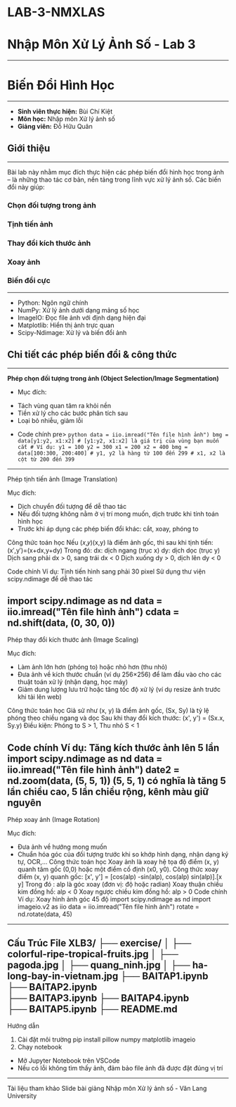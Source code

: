 # LAB-3-NMXLAS
# **Nhập Môn Xử Lý Ảnh Số - Lab 3**
----------------------------------------------------------------------------------------------------------------
# **Biến Đổi Hình Học**
----------------------------------------------------------------------------------------------------------------
- **Sinh viên thực hiện:** Bùi Chí Kiệt
- **Môn học:** Nhập môn Xử lý ảnh số
- **Giảng viên:** Đỗ Hữu Quân

## Giới thiệu
----------------------------------------------------------------------------------------------------------------
Bài lab này nhằm mục đích thực hiện các phép biến đổi hình học trong ảnh – là những thao tác cơ bản, nền tảng trong lĩnh vực xử lý ảnh số. Các biến đổi này giúp:

### **Chọn đối tượng trong ảnh**
### **Tịnh tiến ảnh**
### **Thay đổi kích thước ảnh**
### **Xoay ảnh**
### **Biến đổi cực**
----------------------------------------------------------------------------------------------------------------
- Python: Ngôn ngữ chính
- NumPy: Xử lý ảnh dưới dạng mảng số học
- ImageIO: Đọc file ảnh với định dạng hiện đại
- Matplotlib: Hiển thị ảnh trực quan
- Scipy-Ndimage: Xử lý và biến đổi ảnh

## **Chi tiết các phép biến đổi & công thức**
----------------------------------------------------------------------------------------------------------------
**Phép chọn đối tượng trong ảnh (Object Selection/Image Segmentation)**

* Mục đích:
- Tách vùng quan tâm ra khỏi nền
- Tiền xử lý cho các bước phân tích sau
- Loại bỏ nhiễu, giảm lỗi

* Code chính
pre> ```python data = iio.imread("Tên file hình ảnh") bmg = data[y1:y2, x1:x2] # [y1:y2, x1:x2] là giá trị của vùng bạn muốn cắt # Ví dụ: y1 = 100 y2 = 300 x1 = 200 x2 = 400 bmg = data[100:300, 200:400] # y1, y2 là hàng từ 100 đến 299 # x1, x2 là cột từ 200 đến 399 ``` </pre>
----------------------------------------------------------------------------------------------------------------
Phép tịnh tiến ảnh (Image Translation)

Mục đích:
- Dịch chuyển đối tượng để dễ thao tác
- Nếu đối tượng không nằm ở vị trí mong muốn, dịch trước khi tính toán hình học
- Trước khi áp dụng các phép biến đổi khác: cắt, xoay, phóng to

Công thức toán học
Nếu (𝑥,𝑦)(x,y) là điểm ảnh gốc, thì sau khi tịnh tiến:
                    (x′,y′)=(x+dx,y+dy)
Trong đó:
dx: dịch ngang (trục x)
dy: dịch dọc (trục y)
Dịch sang phải dx > 0, sang trái dx < 0
Dịch xuống dy > 0, dịch lên dy < 0

Code chính
Ví dụ: Tịnh tiến hình sang phải 30 pixel
Sử dụng thư viện scipy.ndimage để dễ thao tác

import scipy.ndimage as nd
data = iio.imread("Tên file hình ảnh")
cdata = nd.shift(data, (0, 30, 0))
----------------------------------------------------------------------------------------------------------------
Phép thay đổi kích thước ảnh (Image Scaling)

Mục đích:
- Làm ảnh lớn hơn (phóng to) hoặc nhỏ hơn (thu nhỏ)
- Đưa ảnh về kích thước chuẩn (ví dụ 256×256) để làm đầu vào cho các thuật toán xử lý (nhận dạng, học máy)
- Giảm dung lượng lưu trữ hoặc tăng tốc độ xử lý (ví dụ resize ảnh trước khi tải lên web)

Công thức toán học
Giả sử như (x, y) là điểm ảnh gốc, (Sx, Sy) là tỷ lệ phóng theo chiều ngang và dọc
Sau khi thay đổi kích thước: (x', y') = (Sx.x, Sy.y)
Điều kiện: Phóng to S > 1, Thu nhỏ S < 1

Code chính
Ví dụ: Tăng kích thước ảnh lên 5 lần
import scipy.ndimage as nd
data = iio.imread("Tên file hình ảnh")
date2 = nd.zoom(data, (5, 5, 1))
(5, 5, 1) có nghĩa là tăng 5 lần chiều cao, 5 lần chiều rộng, kênh màu giữ nguyên
----------------------------------------------------------------------------------------------------------------
Phép xoay ảnh (Image Rotation)

Mục đích:
- Đưa ảnh về hướng mong muốn
- Chuẩn hóa góc của đối tượng trước khi so khớp hình dạng, nhận dạng ký tự, OCR,...
Công thức toán học
Xoay ảnh là xoay hệ tọa độ điểm (x, y) quanh tâm gốc (0,0) hoặc một điểm cố định (x0, y0).
Công thức xoay điểm (x, y) quanh gốc:
[x', y'] = [cos(alp) -sin(alp), cos(alp) sin(alp)].[x y]
Trong đó : alp là góc xoay (đơn vị: độ hoặc radian)
Xoay thuận chiều kim đồng hồ: alp < 0
Xoay ngược chiều kim đồng hồ: alp > 0
Code chính
Ví dụ: Xoay hình ảnh góc 45 độ
import scipy.ndimage as nd
import imageio.v2 as iio
data = iio.imread("Tên file hình ảnh")
rotate = nd.rotate(data, 45)
----------------------------------------------------------------------------------------------------------------

Cấu Trúc File
XLB3/
├── exercise/
│   ├── colorful-ripe-tropical-fruits.jpg
│   ├── pagoda.jpg
│   ├── quang_ninh.jpg
│   ├── ha-long-bay-in-vietnam.jpg
├── BAITAP1.ipynb
├── BAITAP2.ipynb    
├── BAITAP3.ipynb 
├── BAITAP4.ipynb          
├── BAITAP5.ipynb 
├── README.md
----------------------------------------------------------------------------------------------------------------

Hướng dẫn
1. Cài đặt môi trường
pip install pillow numpy matplotlib imageio
2. Chạy notebook
- Mở Jupyter Notebook trên VSCode
- Nếu có lỗi không tìm thấy ảnh, đảm bảo file ảnh đã được đặt đúng vị trí
----------------------------------------------------------------------------------------------------------------

Tài liệu tham khảo
Slide bài giảng Nhập môn Xử lý ảnh số - Văn Lang University
